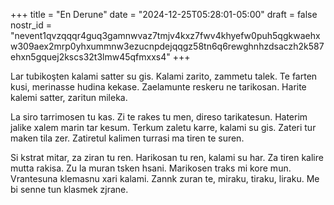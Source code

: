 +++
title = "En Derune"
date = "2024-12-25T05:28:01-05:00"
draft = false
nostr_id = "nevent1qvzqqqr4guq3gamnwvaz7tmjv4kxz7fwv4khyefw0puh5qgkwaehxw309aex2mrp0yhxummnw3ezucnpdejqqgz58tn6q6rewghnhzdsaczh2k587ehxn5gquej2kscs32t3lmw45qfmxxs4"
+++

Lar tubikoşten kalami satter su gis. Kalami zarito, zammetu talek. Te farten kusi, merinasse hudina kekase. Zaelamunte reskeru ne tarikosan. Harite kalemi satter, zaritun mileka.

La siro tarrimosen tu kas. Zi te rakes tu men, direso tarikatesun. Haterim jalike xalem marin tar kesum. Terkum zaletu karre, kalami su gis. Zateri tur maken tila zer. Zatiretul kalimen turrasi ma tiren te suren.

Si kstrat mitar, za ziran tu ren. Harikosan tu ren, kalami su har. Za tiren kalire mutta rakisa. Zu la muran tsken hsani. Marikosen traks mi kore mun. Vrantesuna klemasnu xari kalami. Zannk zuran te, miraku, tiraku, liraku. Me bi senne tun klasmek zjrane.
